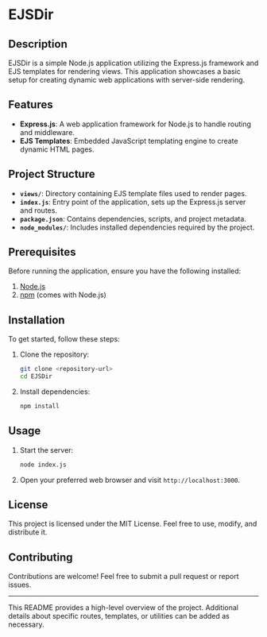 # EJSDir
## Description
EJSDir is a simple Node.js application utilizing the Express.js framework and EJS templates for rendering views. This application showcases a basic setup for creating dynamic web applications with server-side rendering.

## Features
- **Express.js**: A web application framework for Node.js to handle routing and middleware.
- **EJS Templates**: Embedded JavaScript templating engine to create dynamic HTML pages.

## Project Structure
- **`views/`**: Directory containing EJS template files used to render pages.
- **`index.js`**: Entry point of the application, sets up the Express.js server and routes.
- **`package.json`**: Contains dependencies, scripts, and project metadata.
- **`node_modules/`**: Includes installed dependencies required by the project.

## Prerequisites
Before running the application, ensure you have the following installed:
1. [Node.js](https://nodejs.org/)
2. [npm](https://www.npmjs.com/) (comes with Node.js)

## Installation
To get started, follow these steps:

1. Clone the repository:
   ```bash
   git clone <repository-url>
   cd EJSDir
   ```

2. Install dependencies:
   ```bash
   npm install
   ```

## Usage
1. Start the server:
   ```bash
   node index.js
   ```
2. Open your preferred web browser and visit `http://localhost:3000`.

## License
This project is licensed under the MIT License. Feel free to use, modify, and distribute it.

## Contributing
Contributions are welcome! Feel free to submit a pull request or report issues.

---

This README provides a high-level overview of the project. Additional details about specific routes, templates, or utilities can be added as necessary.
